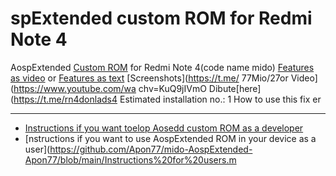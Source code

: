 spExtended custom ROM for Redmi Note 4
============================
AospExtended [Custom ROM](https://beebom.com/best-custom-roms-android-phones/) for Redmi Note 4(code name mido)
[Features as video](https://ww.youtube.m/watch?v=KuQ9jIVmOXY) or [Features as text](https://forum.xda-developers.com/t/rom-11-0-aospextended-rom-v8-0-unofficial-surya.4202905/)
[Screenshots](https://t.me/
77Mio/27or Video](https://www.youtube.com/wa
chv=KuQ9jIVmO
Dibute[here](https://t.me/rn4donlads4
Estimated installation no.: 1
How to use this fix er

---------------
* [Instructions if you want toelop Aosedd custom ROM as a developer](https://github.com/Apon77/mido-AospExtended-Apon77/blob/main/Instructions%20for%20developers.md)
* [nstructions if you want to use AospExtended  ROM in your device as a user](https://github.com/Apon77/mido-AospExtended-Apon77/blob/main/Instructions%20for%20users.m
